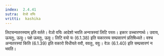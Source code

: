 ```yaml
---
index:  2.4.41
sutra:  वेञो वयिः
vritti:  kashika 
---
```


लिट्यन्यतरस्याम् इति वर्तते। वेञो वयिः आदेशो भवति अन्यत्रस्यां लिटि परतः। इकार उच्चारणार्थः। उवाय, ऊयतुः, ऊयुः। पक्षे ऊवतुः, ऊवुः। लिटि वयो यः (6.1.38) इति यकारस्य सम्प्रसारणं प्रतिषिध्यते। वश्च अन्यतरस्यां किति (6.1.39) इति वकारो विधीयते ववौ, ववतुः, ववुः। वेञः (6.1.40) इति सम्प्रसारणं न भवति।

